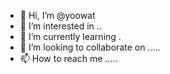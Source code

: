 - 👋 Hi, I’m @yoowat 
- 👀 I’m interested in ..
- 🌱 I’m currently learning .
- 💞️ I’m looking to collaborate on .....
- 📫 How to reach me .....

<!---
yoowat/yoowat is a ✨ special ✨ repository because its `README.md` (this file) appears on your GitHub profile.
You can click the Preview link to take a look at your changes.
--->
